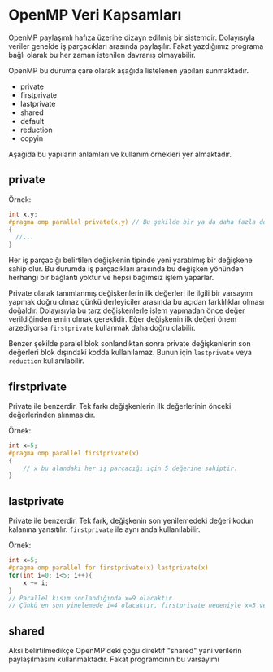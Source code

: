 # OpenMP Veri Kapsamları

OpenMP paylaşımlı hafıza üzerine dizayn edilmiş bir sistemdir. Dolayısıyla veriler genelde iş parçacıkları arasında paylaşılır. Fakat yazdığımız programa bağlı olarak bu her zaman istenilen davranış olmayabilir. 

OpenMP bu duruma çare olarak aşağıda listelenen yapıları sunmaktadır.

- private
- firstprivate
- lastprivate
- shared
- default
- reduction
- copyin

Aşağıda bu yapıların anlamları ve kullanım örnekleri yer almaktadır.


## private

Örnek:

```cpp
int x,y;
#pragma omp parallel private(x,y) // Bu şekilde bir ya da daha fazla değişken belirtilebilir
{
  //...
}
```

Her iş parçacığı belirtilen değişkenin tipinde yeni yaratılmış bir değişkene sahip olur. Bu durumda iş parçacıkları arasında bu değişken yönünden herhangi bir bağlantı yoktur ve hepsi bağımsız işlem yaparlar.

Private olarak tanımlanmış değişkenlerin ilk değerleri ile ilgili bir varsayım yapmak doğru olmaz çünkü derleyiciler arasında bu açıdan farklılıklar olması doğaldır. Dolayısıyla bu tarz değişkenlerle işlem yapmadan önce değer verildiğinden emin olmak gereklidir. Eğer değişkenin ilk değeri önem arzediyorsa `firstprivate` kullanmak daha doğru olabilir.

Benzer şekilde paralel blok sonlandıktan sonra private değişkenlerin son değerleri blok dışındaki kodda kullanılamaz. Bunun için `lastprivate` veya `reduction` kullanılabilir.


## firstprivate

Private ile benzerdir. Tek farkı değişkenlerin ilk değerlerinin önceki değerlerinden alınmasıdır.

Örnek:

```cpp
int x=5;
#pragma omp parallel firstprivate(x)
{
	// x bu alandaki her iş parçacığı için 5 değerine sahiptir.
}
```

## lastprivate

Private ile benzerdir. Tek fark, değişkenin son yenilemedeki değeri kodun kalanına yansıtılır. `firstprivate` ile aynı anda kullanılabilir.

Örnek:

```cpp
int x=5;
#pragma omp parallel for firstprivate(x) lastprivate(x)
for(int i=0; i<5; i++){
	x += i; 
}
// Parallel kısım sonlandığında x=9 olacaktır.
// Çünkü en son yinelemede i=4 olacaktır, firstprivate nedeniyle x=5 ve lastprivate nedeniyle iki değerin toplamı kodun kalanına yansayacaktır.
```


## shared

Aksi belirtilmedikçe OpenMP'deki çoğu direktif "shared" yani verilerin paylaşılmasını kullanmaktadır. Fakat programcının bu varsayımı 
